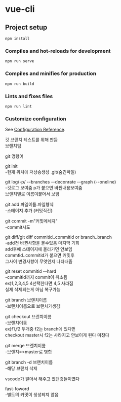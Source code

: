 # vue-cli

## Project setup
```
npm install
```

### Compiles and hot-reloads for development
```
npm run serve
```

### Compiles and minifies for production
```
npm run build
```

### Lints and fixes files
```
npm run lint
```

### Customize configuration
See [Configuration Reference](https://cli.vuejs.org/config/).

깃 브랜치 테스트를 위해 만듬  
브랜치임  

git  명령어  

git init  
-현재 위치에 저상송생성 .git(숨긴파일)  

git log/-p/ --branches --deconrate --graph  (--oneline)  
-깃로그 보여줌 p가 붙으면 바뀐내용보여줌  
브랜치별로 이름이붙어서 보임  

git add 파일이름.파일형식  
-스테이지 추가  (커밋직전)  

git commit -m"커밋메세지"  
-commit시도     

git diff/git diff commitid..commitid or branch..branch  
-add전 바뀐사항을 볼수있음 마지막 기회  
add후에 스테이지에 올라가면 안보임     
commtid..commitid가 붙으면 커밋후    
그사이 변경사항이 무엇인지 나타내줌  

git reset commitid --hard  
-commitid까지 commit이 취소됨  
ex)1,2,3,4,5 4선택한다면 4,5 사라짐  
실제 삭제되는게 아님 복구가능  

git branch 브랜치이름  
-브랜치이름으로 브랜치가생김  

git checkout 브랜치이름  
-브랜치이동  
ex)f1,f2 두개중 f2는 branch에 있다면   
checkout master시 f2는 사라지고 안보이게 된다 미쳤다  

git merge 브랜치이름  
-브랜치=>master로 병합  

git branch -d 브랜치이름  
-해당 브랜치 삭제  

vscode가 알아서 해주고 있던것들이였다   

fast-foword  
-별도의 커밋이 생성되지 않음  
